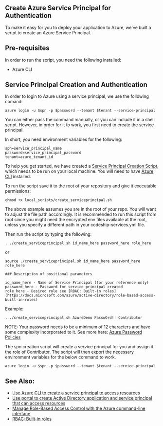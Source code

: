 ## Create Azure Service Principal for Authentication

To make it easy for you to deploy your application to Azure, we've built a script to create an Azure Service Principal.

## Pre-requisites

In order to run the script, you need the following installed:

- Azure CLI

## Service Principal Creation and Authentication

In order to login to Azure using a service principal, we use the following comand:

```
azure login -u $spn -p $password --tenant $tenant --service-principal
```

You can either pass the command manually, or you can include it in a shell script. However, in order for it to work, you first need to create the service principal.

In short, you need environment variables for the following:

```
spn=service_principal_name
password=service_principal_password
tenant=azure_tenant_id
```

To help you get started, we have created a [Service Principal Creation Script](local_scripts/create_serviceprincipal.sh), which needs to be run on your local machine. You will need to have [Azure CLI](https://docs.microsoft.com/azure/xplat-cli-install) installed. 

To run the script save it to the root of your repository and give it executable permissions:

```
chmod +x local_scripts/create_serviceprincipal.sh
```
The above example assumes you are in the root of your repo. You will want to adjust the file path accordingly. It is recommended to run this script from root since you might need the encrypted env files available at the root, unless you specify a different path in your codeship-services.yml file.

Then run the script by typing the following: 
```
. ./create_serviceprincipal.sh id_name_here password_here role_here
```
or
```
source ./create_serviceprincipal.sh id_name_here password_here role_here
```
```
### Description of positional parameters

id_name_here - Name of Service Principal (for your reference only)
password_here - Password for service principal created
role_here - Desired role see [RBAC: Built-in roles](https://docs.microsoft.com/azure/active-directory/role-based-access-built-in-roles)
```

Example:

```
. ./create_serviceprincipal.sh AzureDemo PasswOrd!! Contributor
```
NOTE: Your password needs to be a minimum of 12 characters and have some complexity incorporated to it. See more here: [Azure Password Policies](https://docs.microsoft.com/en-us/azure/active-directory/active-directory-passwords-policy)

The spn creation script will create a service principal for you and assign it the role of Contributor. The script will then export the necessary environment variables for the below command to work.

```
azure login -u $spn -p $password --tenant $tenant --service-principal
```

## See Also:

- [Use Azure CLI to create a service principal to access resources](https://docs.microsoft.com/azure/azure-resource-manager/resource-group-authenticate-service-principal-cli)
- [Use portal to create Active Directory application and service principal that can access resources](https://docs.microsoft.com/azure/azure-resource-manager/resource-group-create-service-principal-portal)
- [Manage Role-Based Access Control with the Azure command-line interface](https://docs.microsoft.com/azure/active-directory/role-based-access-control-manage-access-azure-cli)
- [RBAC: Built-in roles](https://docs.microsoft.com/azure/active-directory/role-based-access-built-in-roles)




